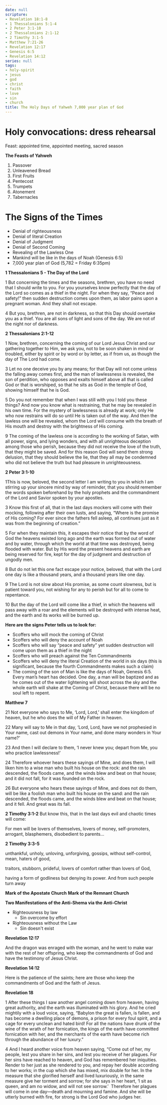 ```yaml
---
date: null
scripture:
- Revelation 18:1-8
- 1 Thessalonians 5:1-4
- 2 Peter 3:1-10
- 2 Thessalonians 2:1-12
- 2 Timothy 3:1-5
- Matthew 7:21-26
- Revelation 12:17
- Genesis 6:5
- Revelation 14:12
series: null
tags:
- holy-spirit
- jesus
- god
- christ
- faith
- love
- sin
- church
title: The Holy Days of Yahweh 7,000 year plan of God
---
```



# Holy convocations: dress rehearsal

Feast: appointed time, appointed meeting, sacred season

**The Feasts of Yahweh**
1. Passover
2. Unleavened Bread
3. First Fruits
4. Pentecost
5. Trumpets
6. Atonement
7. Tabernacles

# **The Signs of the Times**

- Denial of righteousness
- Denial of literal Creation
- Denial of Judgment
- Denial of Second Coming
- Revealing of the Lawless One
- Mankind will be like in the days of Noah (Genesis 6:5)
- 7,000 year plan of God (5,782 = Friday 6:35pm)

**1 Thessalonians 5 - The Day of the Lord**

1 But concerning the times and the seasons, brethren, you have no need that I should write to you. For you yourselves know perfectly that the day of the Lord so comes as a thief in the night. For when they say, “Peace and safety!” then sudden destruction comes upon them, as labor pains upon a pregnant woman. And they shall not escape.

4 But you, brethren, are not in darkness, so that this Day should overtake you as a thief. You are all sons of light and sons of the day. We are not of the night nor of darkness.

**2 Thessalonians 2:1-12**

1 Now, brethren, concerning the coming of our Lord Jesus Christ and our gathering together to Him, we ask you, not to be soon shaken in mind or troubled, either by spirit or by word or by letter, as if from us, as though the day of The Lord had come.

3 Let no one deceive you by any means; for that Day will not come unless the falling away comes first, and the man of lawlessness is revealed, the son of perdition, who opposes and exalts himself above all that is called God or that is worshiped, so that he sits as God in the temple of God, showing himself that he is God.

5 Do you not remember that when I was still with you I told you these things? And now you know what is restraining, that he may be revealed in his own time. For the mystery of lawlessness is already at work; only He who now restrains will do so until He is taken out of the way. And then the lawless one will be revealed, whom the Lord will consume with the breath of His mouth and destroy with the brightness of His coming.

9 The coming of the lawless one is according to the working of Satan, with all power, signs, and lying wonders, and with all unrighteous deception among those who perish, because they did not receive the love of the truth, that they might be saved. And for this reason God will send them strong delusion, that they should believe the lie, that they all may be condemned who did not believe the truth but had pleasure in unrighteousness.

**2 Peter 3:1-10**

1This is now, beloved, the second letter I am writing to you in which I am stirring up your sincere mind by way of reminder, that you should remember the words spoken beforehand by the holy prophets and the commandment of the Lord and Savior spoken by your apostles.

3 Know this first of all, that in the last days mockers will come with their mocking, following after their own lusts, and saying, “Where is the promise of His coming? For ever since the fathers fell asleep, all continues just as it was from the beginning of creation.”

5 For when they maintain this, it escapes their notice that by the word of God the heavens existed long ago and the earth was formed out of water and by water, through which the world at that time was destroyed, being flooded with water. But by His word the present heavens and earth are being reserved for fire, kept for the day of judgment and destruction of ungodly men.

8 But do not let this one fact escape your notice, beloved, that with the Lord one day is like a thousand years, and a thousand years like one day.

9 The Lord is not slow about His promise, as some count slowness, but is patient toward you, not wishing for any to perish but for all to come to repentance.

10 But the day of the Lord will come like a thief, in which the heavens will pass away with a roar and the elements will be destroyed with intense heat, and the earth and its works will be burned up.

**Here are the signs Peter tells us to look for:**

- Scoffers who will mock the coming of Christ
- Scoffers who will deny the account of Noah
- Scoffers who will say “peace and safety” yet sudden destruction will come upon them as a thief in the night
- Scoffers who will preach against the Ten Commandments
- Scoffers who will deny the literal Creation of the world in six days (this is significant, because the fourth Commandments makes such a claim)
- The coming of the son of Man is like the days of Noah, Genesis 6:5. Every man’s heart has decided. One day, a man will be baptized and as he comes out of the water lightening will shoot across the sky and the whole earth will shake at the Coming of Christ, because there will be no soul left to repent.

**Matthew 7**

21 Not everyone who says to Me, ‘Lord, Lord,’ shall enter the kingdom of heaven, but he who does the will of My Father in heaven.

22 Many will say to Me in that day, ‘Lord, Lord, have we not prophesied in Your name, cast out demons in Your name, and done many wonders in Your name?'

23 And then I will declare to them, ‘I never knew you; depart from Me, you who practice lawlessness!’

24 Therefore whoever hears these sayings of Mine, and does them, I will liken him to a wise man who built his house on the rock: and the rain descended, the floods came, and the winds blew and beat on that house; and it did not fall, for it was founded on the rock.

26 But everyone who hears these sayings of Mine, and does not do them, will be like a foolish man who built his house on the sand: and the rain descended, the floods came, and the winds blew and beat on that house; and it fell. And great was its fall.

**2 Timothy 3:1-2**
But know this, that in the last days evil and chaotic times will come:

For men will be lovers of themselves, lovers of money, self-promoters, arrogant, blasphemers, disobedient to parents…

**2 Timothy 3:3-5**

unthankful, unholy, unloving, unforgiving, gossips, without self-control, mean, haters of good,

traitors, stubborn, prideful, lovers of comfort rather than lovers of God,

having a form of godliness but denying its power. And from such people turn away

**Mark of the Apostate Church**
**Mark of the Remnant Church**

**Two Manifestations of the Anti-Shema via the Anti-Christ**

- Righteousness by law
    - Sin overcome by effort
- Righteousness without the Law
    - Sin doesn't exist

**Revelation 12:17**

And the dragon was enraged with the woman, and he went to make war with the rest of her offspring, who keep the commandments of God and have the testimony of Jesus Christ.

**Revelation 14:12**

Here is the patience of the saints; here are those who keep the commandments of God and the faith of Jesus.

**Revelation 18**

1 After these things I saw another angel coming down from heaven, having great authority, and the earth was illuminated with his glory. And he cried mightily with a loud voice, saying, “Babylon the great is fallen, is fallen, and has become a dwelling place of demons, a prison for every foul spirit, and a cage for every unclean and hated bird! For all the nations have drunk of the wine of the wrath of her fornication, the kings of the earth have committed fornication with her, and the merchants of the earth have become rich through the abundance of her luxury.”

4 And I heard another voice from heaven saying, “Come out of her, my people, lest you share in her sins, and lest you receive of her plagues. For her sins have reached to heaven, and God has remembered her iniquities. Render to her just as she rendered to you, and repay her double according to her works; in the cup which she has mixed, mix double for her. In the measure that she glorified herself and lived luxuriously, in the same measure give her torment and sorrow; for she says in her heart, ‘I sit as queen, and am no widow, and will not see sorrow.’  Therefore her plagues will come in one day—death and mourning and famine. And she will be utterly burned with fire, for strong is the Lord God who judges her.